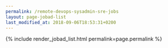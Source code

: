 ```yaml
---
permalink: /remote-devops-sysadmin-sre-jobs
layout: page-jobad-list
last_modified_at: 2018-09-06T18:53:31+0200
---
```

{% include render_jobad_list.html permalink=page.permalink %}
